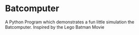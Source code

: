 # Batcomputer
A Python Program which demonstrates a fun little simulation the Batcomputer. Inspired by the Lego Batman Movie
